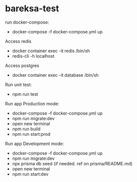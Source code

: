 # bareksa-test

run docker-compose:
- docker-compose -f docker-compose.yml up

Access redis
- docker container exec -it redis /bin/sh
- redis-cli -h localhost

Access postgres
- docker container exec -it database /bin/sh

Run unit test:
- npm run test

Run app Production mode:
- docker-compose -f docker-compose.yml up
- npm run migrate:dev
- open new terminal
- npm run build
- npm run start:prod

Run app Development mode:
- docker-compose -f docker-compose.yml up
- npm run migrate:dev
- npx prisma db seed (if needed. ref on prisma/README.md)
- open new terminal
- npm run start:dev

